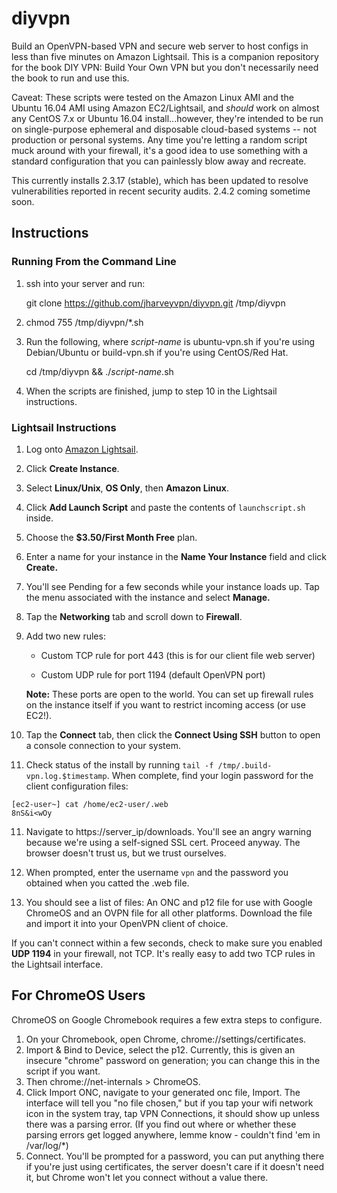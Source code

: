 # diyvpn

Build an OpenVPN-based VPN and secure web server to host configs in less than five minutes on Amazon Lightsail. This is a companion repository for the book DIY VPN: Build Your Own VPN but you don't necessarily need the book to run and use this.

Caveat: These scripts were tested on the Amazon Linux AMI and the Ubuntu 16.04 AMI using Amazon EC2/Lightsail, and *should* work on almost any CentOS 7.x or Ubuntu 16.04 install...however, they're intended to be run on single-purpose ephemeral and disposable cloud-based systems -- not production or personal systems. Any time you're letting a random script muck around with your firewall, it's a good idea to use something with a standard configuration that you can painlessly blow away and recreate.

This currently installs 2.3.17 (stable), which has been updated to resolve vulnerabilities reported in recent security audits. 2.4.2 coming sometime soon.

## Instructions

### Running From the Command Line

1. ssh into your server and run:

    git clone https://github.com/jharveyvpn/diyvpn.git /tmp/diyvpn

2. chmod 755 /tmp/diyvpn/\*.sh

3. Run the following, where *script-name* is ubuntu-vpn.sh if you're using Debian/Ubuntu or build-vpn.sh if you're using CentOS/Red Hat.

    cd /tmp/diyvpn && ./*script-name*.sh

4. When the scripts are finished, jump to step 10 in the Lightsail instructions.


### Lightsail Instructions

1. Log onto [Amazon Lightsail](https://lightsail.aws.amazon.com).

2. Click **Create Instance**.

3. Select **Linux/Unix**, **OS Only**, then **Amazon Linux**.

4. Click **Add Launch Script** and paste the contents of ``launchscript.sh`` inside.

5. Choose the **$3.50/First Month Free** plan.

6. Enter a name for your instance in the **Name Your Instance** field and click **Create.**

7. You'll see Pending for a few seconds while your instance loads up. Tap the menu associated with the instance and select **Manage.**

7. Tap the **Networking** tab and scroll down to **Firewall**.

8. Add two new rules:

   - Custom TCP rule for port 443 (this is for our client file web server)

   - Custom UDP rule for port 1194 (default OpenVPN port)

   **Note:** These ports are open to the world. You can set up firewall rules on
   the instance itself if you want to restrict incoming access (or use EC2!).

9. Tap the **Connect** tab, then click the **Connect Using SSH** button to open a console connection to your system.

10. Check status of the install by running ``tail -f /tmp/.build-vpn.log.$timestamp``. When complete, find your login password for the client configuration files:

   ```
   [ec2-user~] cat /home/ec2-user/.web
   8nS&i<wOy
   ```
11. Navigate to https://server_ip/downloads. You'll see an angry warning because we're using a self-signed SSL cert. Proceed anyway. The browser doesn't trust us, but we trust ourselves.

12. When prompted, enter the username ``vpn`` and the password you obtained when you catted the .web file.

13. You should see a list of files: An ONC and p12 file for use with Google ChromeOS and an OVPN file for all other platforms. Download the file and import it into your OpenVPN client of choice.

If you can't connect within a few seconds, check to make sure you enabled **UDP 1194** in your firewall, not TCP. It's really easy to add two TCP rules in the Lightsail interface.





For ChromeOS Users
------------------

ChromeOS on Google Chromebook requires a few extra steps to configure.

1. On your Chromebook, open Chrome, chrome://settings/certificates.
2. Import & Bind to Device, select the p12. Currently, this is given an insecure "chrome" password on generation; you can change this in the script if you want.
3. Then chrome://net-internals > ChromeOS.
4. Click Import ONC, navigate to your generated onc file, Import. The interface will tell you "no file chosen," but if you tap your wifi network icon in the system tray, tap VPN Connections, it should show up unless there was a parsing error. (If you find out where or whether these parsing errors get logged anywhere, lemme know - couldn't find 'em in /var/log/\*)
5. Connect. You'll be prompted for a password, you can put anything there if you're just using certificates, the server doesn't care if it doesn't need it, but Chrome won't let you connect without a value there.
